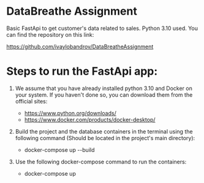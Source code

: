 # DataBreathe Assignment

Basic FastApi to get customer's data related to sales. Python 3.10 used. You can find the repository on this link:

https://github.com/ivaylobandrov/DataBreatheAssignment

# Steps to run the FastApi app:

1. We assume that you have already installed python 3.10 and Docker on your system. If you haven't done so, you can download them from the official sites:
   - https://www.python.org/downloads/
   - https://www.docker.com/products/docker-desktop/

2. Build the project and the database containers in the terminal using the following command (Should be located in the project's main directory):
   - docker-compose up --build

3. Use the following docker-compose command to run the containers:
   - docker-compose up
